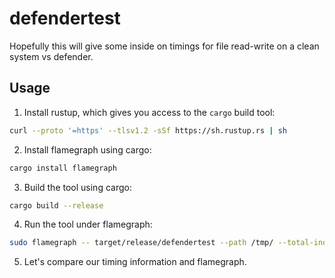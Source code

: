 # defendertest

Hopefully this will give some inside on timings for file read-write on a clean system vs defender.

## Usage

1. Install rustup, which gives you access to the `cargo` build tool:

```bash
curl --proto '=https' --tlsv1.2 -sSf https://sh.rustup.rs | sh
```

2. Install flamegraph using cargo:

```bash
cargo install flamegraph
```

3. Build the tool using cargo:

```bash
cargo build --release
```

4. Run the tool under flamegraph:

```bash
sudo flamegraph -- target/release/defendertest --path /tmp/ --total-inodes 1000
```

5. Let's compare our timing information and flamegraph.
